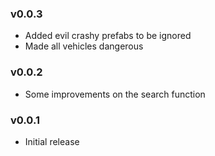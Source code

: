 ### v0.0.3
- Added evil crashy prefabs to be ignored
- Made all vehicles dangerous
### v0.0.2
- Some improvements on the search function
### v0.0.1
- Initial release